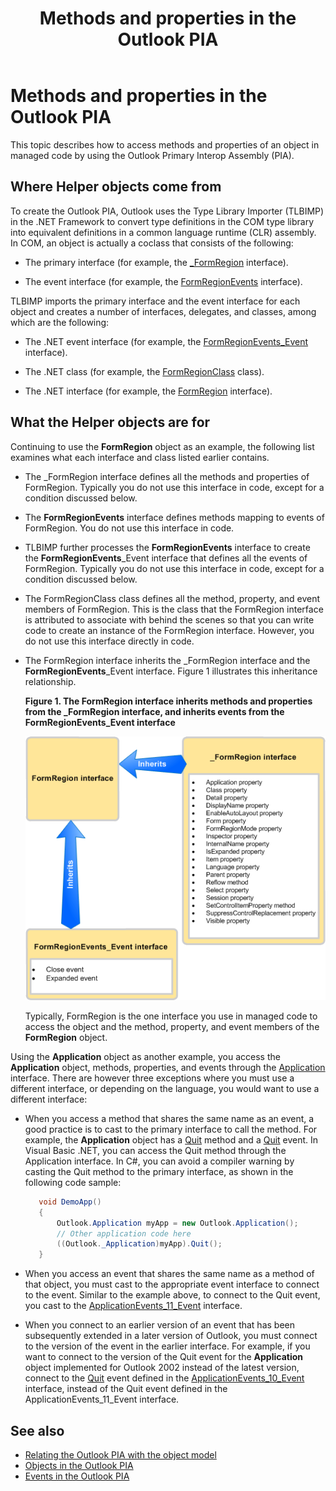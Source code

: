 ﻿---
title: Methods and properties in the Outlook PIA
TOCTitle: Methods and properties in the Outlook PIA
ms:assetid: ec7742de-ead6-41dd-90a3-1280fdf09d54
ms:mtpsurl: https://msdn.microsoft.com/library/Bb612528(v=office.15)
ms:contentKeyID: 55119780
ms.date: 07/24/2014
mtps_version: v=office.15
---

# Methods and properties in the Outlook PIA

This topic describes how to access methods and properties of an object in managed code by using the Outlook Primary Interop Assembly (PIA).

## Where Helper objects come from

To create the Outlook PIA, Outlook uses the Type Library Importer (TLBIMP) in the .NET Framework to convert type definitions in the COM type library into equivalent definitions in a common language runtime (CLR) assembly. In COM, an object is actually a coclass that consists of the following:

- The primary interface (for example, the [\_FormRegion](https://msdn.microsoft.com/library/bb645761\(v=office.15\)) interface).

- The event interface (for example, the [FormRegionEvents](https://msdn.microsoft.com/library/bb611940\(v=office.15\)) interface).

TLBIMP imports the primary interface and the event interface for each object and creates a number of interfaces, delegates, and classes, among which are the following:

- The .NET event interface (for example, the [FormRegionEvents\_Event](https://msdn.microsoft.com/library/bb647619\(v=office.15\)) interface).

- The .NET class (for example, the [FormRegionClass](https://msdn.microsoft.com/library/bb624204\(v=office.15\)) class).

- The .NET interface (for example, the [FormRegion](https://msdn.microsoft.com/library/bb652633\(v=office.15\)) interface).

## What the Helper objects are for

Continuing to use the **FormRegion** object as an example, the following list examines what each interface and class listed earlier contains.

- The \_FormRegion interface defines all the methods and properties of FormRegion. Typically you do not use this interface in code, except for a condition discussed below.

- The **FormRegionEvents** interface defines methods mapping to events of FormRegion. You do not use this interface in code.

- TLBIMP further processes the **FormRegionEvents** interface to create the **FormRegionEvents**\_Event interface that defines all the events of FormRegion. Typically you do not use this interface in code, except for a condition discussed below.

- The FormRegionClass class defines all the method, property, and event members of FormRegion. This is the class that the FormRegion interface is attributed to associate with behind the scenes so that you can write code to create an instance of the FormRegion interface. However, you do not use this interface directly in code.

- The FormRegion interface inherits the \_FormRegion interface and the **FormRegionEvents**\_Event interface. Figure 1 illustrates this inheritance relationship.
    
  **Figure 1. The FormRegion interface inherits methods and properties from the \_FormRegion interface, and inherits events from the FormRegionEvents\_Event interface**

  ![The FormRegion interface inherits methods and properties from the _FormRegion interface, and inherits events from the FormRegionEvents_Event interface](media/pia-form-region-interface.gif)
    
  Typically, FormRegion is the one interface you use in managed code to access the object and the method, property, and event members of the **FormRegion** object.

Using the **Application** object as another example, you access the **Application** object, methods, properties, and events through the [Application](https://msdn.microsoft.com/library/bb646615\(v=office.15\)) interface. There are however three exceptions where you must use a different interface, or depending on the language, you would want to use a different interface:

- When you access a method that shares the same name as an event, a good practice is to cast to the primary interface to call the method. For example, the **Application** object has a [Quit](https://msdn.microsoft.com/library/bb646614\(v=office.15\)) method and a [Quit](https://msdn.microsoft.com/library/bb622595\(v=office.15\)) event. In Visual Basic .NET, you can access the Quit method through the Application interface. In C\#, you can avoid a compiler warning by casting the Quit method to the primary interface, as shown in the following code sample:
    
   ```csharp
      void DemoApp()
      {
          Outlook.Application myApp = new Outlook.Application();
          // Other application code here
          ((Outlook._Application)myApp).Quit();
      }
   ```

- When you access an event that shares the same name as a method of that object, you must cast to the appropriate event interface to connect to the event. Similar to the example above, to connect to the Quit event, you cast to the [ApplicationEvents\_11\_Event](https://msdn.microsoft.com/library/bb622725\(v=office.15\)) interface.

- When you connect to an earlier version of an event that has been subsequently extended in a later version of Outlook, you must connect to the version of the event in the earlier interface. For example, if you want to connect to the version of the Quit event for the **Application** object implemented for Outlook 2002 instead of the latest version, connect to the [Quit](https://msdn.microsoft.com/library/bb609660\(v=office.15\)) event defined in the [ApplicationEvents\_10\_Event](https://msdn.microsoft.com/library/bb610098\(v=office.15\)) interface, instead of the Quit event defined in the ApplicationEvents\_11\_Event interface.

## See also

- [Relating the Outlook PIA with the object model](relating-the-outlook-pia-with-the-object-model.md)
- [Objects in the Outlook PIA](objects-in-the-outlook-pia.md)
- [Events in the Outlook PIA](events-in-the-outlook-pia.md)

